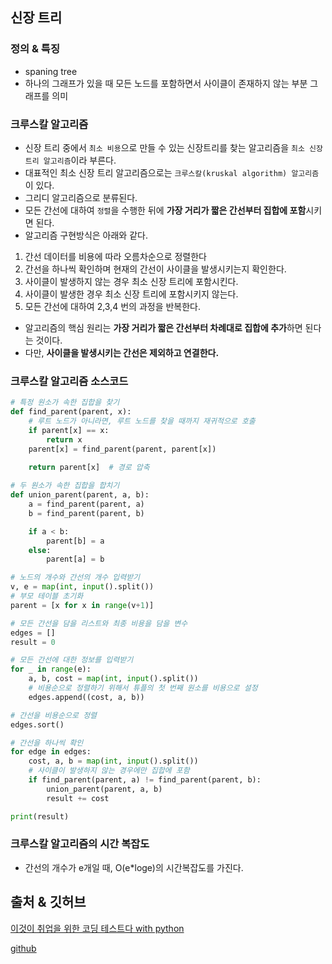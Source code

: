 ## 신장 트리
### 정의 & 특징
- spaning tree
- 하나의 그래프가 있을 때 모든 노드를 포함하면서 사이클이 존재하지 않는 부분 그래프를 의미

### 크루스칼 알고리즘
- 신장 트리 중에서 `최소 비용`으로 만들 수 있는 신장트리를 찾는 알고리즘을 `최소 신장 트리 알고리즘`이라 부른다.
- 대표적인 최소 신장 트리 알고리즘으로는 `크루스칼(kruskal algorithm) 알고리즘`이 있다.
- 그리디 알고리즘으로 분류된다.
- 모든 간선에 대하여 `정렬`을 수행한 뒤에 **가장 거리가 짧은 간선부터 집합에 포함**시키면 된다.
- 알고리즘 구현방식은 아래와 같다.
1. 간선 데이터를 비용에 따라 오름차순으로 정렬한다
2. 간선을 하나씩 확인하며 현재의 간선이 사이클을 발생시키는지 확인한다.
3. 사이클이 발생하지 않는 경우 최소 신장 트리에 포함시킨다.
4. 사이클이 발생한 경우 최소 신장 트리에 포함시키지 않는다.
5. 모든 간선에 대하여 2,3,4 번의 과정을 반복한다. 
- 알고리즘의 핵심 원리는 **가장 거리가 짧은 간선부터 차례대로 집합에 추가**하면 된다는 것이다.
- 다만, **사이클을 발생시키는 간선은 제외하고 연결한다.**

### 크루스칼 알고리즘 소스코드
```python
# 특정 원소가 속한 집합을 찾기
def find_parent(parent, x):
    # 루트 노드가 아니라면, 루트 노드를 찾을 때까지 재귀적으로 호출
    if parent[x] == x:
        return x
    parent[x] = find_parent(parent, parent[x])
    
    return parent[x]  # 경로 압축

# 두 원소가 속한 집합을 합치기
def union_parent(parent, a, b):
    a = find_parent(parent, a)
    b = find_parent(parent, b)

    if a < b:
        parent[b] = a
    else:
        parent[a] = b

# 노드의 개수와 간선의 개수 입력받기
v, e = map(int, input().split())
# 부모 테이블 초기화
parent = [x for x in range(v+1)]

# 모든 간선을 담을 리스트와 최종 비용을 담을 변수
edges = []
result = 0

# 모든 간선에 대한 정보를 입력받기
for _ in range(e):
    a, b, cost = map(int, input().split())
    # 비용순으로 정렬하기 위해서 튜플의 첫 번째 원소를 비용으로 설정
    edges.append((cost, a, b))

# 간선을 비용순으로 정렬
edges.sort()

# 간선을 하나씩 확인
for edge in edges:
    cost, a, b = map(int, input().split())
    # 사이클이 발생하지 않는 경우에만 집합에 포함
    if find_parent(parent, a) != find_parent(parent, b):
        union_parent(parent, a, b)
        result += cost

print(result)
```

### 크루스칼 알고리즘의 시간 복잡도
- 간선의 개수가 e개일 때, O(e*loge)의 시간복잡도를 가진다.

## 출처 & 깃허브
[이것이 취업을 위한 코딩 테스트다 with python](http://www.yes24.com/Product/Goods/91433923)

[github](https://github.com/KYUSEONGHAN/python-for-coding-test)
